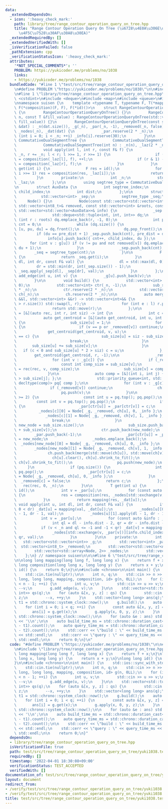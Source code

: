 ```yaml
---
data:
  _extendedDependsOn:
  - icon: ':heavy_check_mark:'
    path: library/tree/range_contour_operation_query_on_tree.hpp
    title: "Range Contour Operation Query On Tree (\u6728\u4E0A\u306E\u7B49\u9AD8\u7DDA\
      \u4F5C\u7528\u30AF\u30A8\u30EA)"
  _extendedRequiredBy: []
  _extendedVerifiedWith: []
  _isVerificationFailed: false
  _pathExtension: cpp
  _verificationStatusIcon: ':heavy_check_mark:'
  attributes:
    '*NOT_SPECIAL_COMMENTS*': ''
    PROBLEM: https://yukicoder.me/problems/no/1038
    links:
    - https://yukicoder.me/problems/no/1038
  bundledCode: "#line 1 \"test/src/tree/range_contour_operation_query_on_tree/yuki1038.test.cpp\"\
    \n#define PROBLEM \"https://yukicoder.me/problems/no/1038\"\n\n#include <iostream>\n\
    \n#line 1 \"library/tree/range_contour_operation_query_on_tree.hpp\"\n\n\n\n#include\
    \ <cstdint>\n#include <deque>\n#include <map>\n#include <queue>\n#include <tuple>\n\
    \nnamespace suisen {\n    template <typename T, typename F, T(*mapping)(F, T),\
    \ F(*composition)(F, F), F(*id)()>\n    struct RangeContourOperationQueryOnTree\
    \ {\n        RangeContourOperationQueryOnTree() {}\n        RangeContourOperationQueryOnTree(int\
    \ n, const T &fill_value) : RangeContourOperationQueryOnTree(std::vector<T>(n,\
    \ fill_value)) {}\n        RangeContourOperationQueryOnTree(const std::vector<T>\
    \ &dat) : _n(dat.size()), _g(_n), _par(_n, -1), _removed(_n, false), _info(_n),\
    \ _nodes(_n), _dat(dat) {\n            _par.reserve(2 * _n);\n            for\
    \ (int i = 0; i < _n; ++i) _info[i].reserve(30);\n        }\n\n        struct\
    \ CommutativeDualSegmentTree {\n            CommutativeDualSegmentTree() {}\n\
    \            CommutativeDualSegmentTree(int n) : _n(n), _laz(2 * _n, id()) {}\n\
    \            void apply(int l, int r, const F& f) {\n                for (l +=\
    \ _n, r += _n; l < r; l >>= 1, r >>= 1) {\n                    if (l & 1) _laz[l]\
    \ = composition(_laz[l], f), ++l;\n                    if (r & 1) --r, _laz[r]\
    \ = composition(_laz[r], f);\n                }\n            }\n            F\
    \ get(int i) {\n                F res = id();\n                for (i += _n; i;\
    \ i >>= 1) res = composition(res, _laz[i]);\n                return res;\n   \
    \         }\n        private:\n            int _n;\n            std::vector<F>\
    \ _laz;\n        };\n\n        using segtree_type = CommutativeDualSegmentTree;\n\
    \n        struct AuxData {\n            int segtree_index;\n            int8_t\
    \ child_index;\n            int dist;\n        };\n\n        struct Node {\n \
    \           std::vector<int> _sep;\n            segtree_type _seq;\n\n       \
    \     Node() {}\n            Node(const std::vector<std::vector<int>>& g, const\
    \ std::vector<int8_t>& removed, const std::vector<int> &roots, const bool child_index,\
    \ std::vector<std::vector<AuxData>>& info) {\n                _sep.push_back(0);\n\
    \                std::deque<std::tuple<int, int, int>> dq;\n                for\
    \ (int r : roots) dq.emplace_back(r, -1, 0);\n                int pre_dist = 0,\
    \ cnt = 0;\n                while (dq.size()) {\n                    const auto\
    \ [u, pu, du] = dq.front();\n                    dq.pop_front();\n           \
    \         if (du == pre_dist + 1) _sep.push_back(cnt), pre_dist = du;\n      \
    \              info[u].push_back({ cnt++, child_index, du });\n              \
    \      for (int v : g[u]) if (v != pu and not removed[v]) dq.emplace_back(v, u,\
    \ du + 1);\n                }\n                _sep.push_back(cnt);\n        \
    \        _seq = segtree_type(cnt);\n            }\n\n            F get(int i)\
    \ {\n                return _seq.get(i);\n            }\n            void apply(int\
    \ dl, int dr, const F& val) {\n                dl = std::max(dl, 0);\n       \
    \         dr = std::min(dr, int(_sep.size()) - 1);\n                if (dl < dr)\
    \ _seq.apply(_sep[dl], _sep[dr], val);\n            }\n        };\n\n        void\
    \ add_edge(int u, int v) {\n            _g[u].push_back(v);\n            _g[v].push_back(u);\n\
    \        }\n\n        void build() {\n            std::vector<int> sub_size(_n,\
    \ 0);\n            std::vector<int> ctr(_n, -1);\n            sub_size.reserve(2\
    \ * _n);\n            ctr.reserve(2 * _n);\n            std::vector<std::vector<int>>\
    \ ch(_n);\n            ch.reserve(2 * _n);\n\n            auto merge = [&](std::vector<int>\
    \ &&l, std::vector<int> &&r) -> std::vector<int>&& {\n                if (l.size()\
    \ > r.size()) std::swap(l, r);\n                for (int e : l) r.push_back(e);\n\
    \                return std::move(r);\n            };\n\n            auto rec\
    \ = [&](auto rec, int r, int siz) -> int {\n                int c = -1;\n    \
    \            auto get_centroid = [&](auto get_centroid, int u, int p) -> void\
    \ {\n                    sub_size[u] = 1;\n                    for (int v : _g[u])\
    \ {\n                        if (v == p or _removed[v]) continue;\n          \
    \              get_centroid(get_centroid, v, u);\n                        if (v\
    \ == c) {\n                            sub_size[u] = siz - sub_size[c];\n    \
    \                        break;\n                        }\n                 \
    \       sub_size[u] += sub_size[v];\n                    }\n                 \
    \   if (c < 0 and sub_size[u] * 2 > siz) c = u;\n                };\n        \
    \        get_centroid(get_centroid, r, -1);\n\n                _removed[c] = true;\n\
    \                for (int v : _g[c]) {\n                    if (_removed[v]) continue;\n\
    \                    const int comp_size = sub_size[v];\n                    ctr[v]\
    \ = rec(rec, v, comp_size);\n                    sub_size[v] = comp_size;\n  \
    \              }\n\n                auto comp = [&](int i, int j) { return sub_size[i]\
    \ > sub_size[j]; };\n                std::priority_queue<int, std::vector<int>,\
    \ decltype(comp)> pq{ comp };\n\n                for (int v : _g[c]) {\n     \
    \               if (_removed[v]) continue;\n                    ch[v] = { v };\n\
    \                    pq.push(v);\n                }\n\n                while (pq.size()\
    \ >= 2) {\n                    const int u = pq.top(); pq.pop();\n           \
    \         const int v = pq.top(); pq.pop();\n                    if (pq.empty())\
    \ {\n                        _par[ctr[u]] = _par[ctr[v]] = c;\n              \
    \          _nodes[c][0] = Node{ _g, _removed, ch[u], 0, _info };\n           \
    \             _nodes[c][1] = Node{ _g, _removed, ch[v], 1, _info };\n        \
    \                break;\n                    }\n                    const int\
    \ new_node = sub_size.size();\n                    sub_size.push_back(sub_size[u]\
    \ + sub_size[v]);\n                    ctr.push_back(new_node);\n            \
    \        _par.push_back(-1);\n                    _par[ctr[u]] = _par[ctr[v]]\
    \ = new_node;\n                    _nodes.emplace_back();\n                  \
    \  _nodes[new_node][0] = Node{ _g, _removed, ch[u], 0, _info };\n            \
    \        _nodes[new_node][1] = Node{ _g, _removed, ch[v], 1, _info };\n      \
    \              ch.push_back(merge(std::move(ch[u]), std::move(ch[v])));\n    \
    \                ch[u].clear(), ch[u].shrink_to_fit();\n                    ch[v].clear(),\
    \ ch[v].shrink_to_fit();\n                    pq.push(new_node);\n           \
    \     }\n                if (pq.size()) {\n                    int u = pq.top();\
    \ pq.pop();\n                    _par[ctr[u]] = c;\n                    _nodes[c][0]\
    \ = Node{ _g, _removed, ch[u], 0, _info };\n                }\n              \
    \  _removed[c] = false;\n                return c;\n            };\n         \
    \   rec(rec, 0, _n);\n        }\n\n        T get(int u) {\n            F res =\
    \ id();\n            int v = _par[u];\n            for (const auto &info : _info[u])\
    \ {\n                res = composition(res, _nodes[std::exchange(v, _par[v])][info.child_index].get(info.segtree_index));\n\
    \            }\n            return mapping(res, _dat[u]);\n        }\n       \
    \ void apply(int u, int dl, int dr, const F& val) {\n            if (dl <= 0 and\
    \ 0 < dr) _dat[u] = mapping(val, _dat[u]);\n            _nodes[u][0].apply(dl\
    \ - 1, dr - 1, val);\n            _nodes[u][1].apply(dl - 1, dr - 1, val);\n \
    \           int v = _par[u];\n            for (const auto &info : _info[u]) {\n\
    \                int ql = dl - info.dist - 2, qr = dr - info.dist - 2;\n     \
    \           if (v < _n and ql <= -1 and -1 < qr) _dat[v] = mapping(val, _dat[v]);\n\
    \                _nodes[std::exchange(v, _par[v])][info.child_index ^ 1].apply(ql,\
    \ qr, val);\n            }\n        }\n\n    private:\n        int _n;\n     \
    \   std::vector<std::vector<int>> _g;\n        std::vector<int> _par;\n      \
    \  std::vector<int8_t> _removed;\n        std::vector<std::vector<AuxData>> _info;\n\
    \        std::vector<std::array<Node, 2>> _nodes;\n        std::vector<T> _dat;\n\
    \    };\n} // namespace suisen\n\n\n#line 6 \"test/src/tree/range_contour_operation_query_on_tree/yuki1038.test.cpp\"\
    \n\nlong long mapping(long long f, long long x) {\n    return f + x;\n}\nlong\
    \ long composition(long long x, long long y) {\n    return x + y;\n}\nlong long\
    \ id() {\n    return 0;\n}\n\n#include <chrono>\n\nint main() {\n    std::ios::sync_with_stdio(false);\n\
    \    std::cin.tie(nullptr);\n\n    int n, q;\n    std::cin >> n >> q;\n\n    suisen::RangeContourOperationQueryOnTree<long\
    \ long, long long, mapping, composition, id> g(n, 0LL);\n    for (int i = 0; i\
    \ < n - 1; ++i) {\n        int u, v;\n        std::cin >> u >> v;\n        --u,\
    \ --v;\n        g.add_edge(u, v);\n    }\n\n    std::vector<std::tuple<int, int,\
    \ int>> qs(q);\n    for (auto &[x, y, z] : qs) {\n        std::cin >> x >> y >>\
    \ z;\n        --x, ++y;\n    }\n    std::vector<long long> ans(q);\n\n    auto\
    \ t1 = std::chrono::system_clock::now();\n    g.build();\n    auto t2 = std::chrono::system_clock::now();\n\
    \    for (int i = 0; i < q; ++i) {\n        const auto &[x, y, z] = qs[i];\n \
    \       ans[i] = g.get(x);\n        g.apply(x, 0, y, z);\n    }\n    auto t3 =\
    \ std::chrono::system_clock::now();\n\n    for (auto &e : ans) std::cout << e\
    \ << '\\n';\n\n    auto build_time_ms = std::chrono::duration_cast<std::chrono::milliseconds>(t2\
    \ - t1).count();\n    auto query_time_ms = std::chrono::duration_cast<std::chrono::milliseconds>(t3\
    \ - t2).count();\n\n    std::cerr << \"build : \" << build_time_ms << \" ms\"\
    \ << std::endl;\n    std::cerr << \"query : \" << query_time_ms << \" ms\" <<\
    \ std::endl;\n\n    return 0;\n}\n"
  code: "#define PROBLEM \"https://yukicoder.me/problems/no/1038\"\n\n#include <iostream>\n\
    \n#include \"library/tree/range_contour_operation_query_on_tree.hpp\"\n\nlong\
    \ long mapping(long long f, long long x) {\n    return f + x;\n}\nlong long composition(long\
    \ long x, long long y) {\n    return x + y;\n}\nlong long id() {\n    return 0;\n\
    }\n\n#include <chrono>\n\nint main() {\n    std::ios::sync_with_stdio(false);\n\
    \    std::cin.tie(nullptr);\n\n    int n, q;\n    std::cin >> n >> q;\n\n    suisen::RangeContourOperationQueryOnTree<long\
    \ long, long long, mapping, composition, id> g(n, 0LL);\n    for (int i = 0; i\
    \ < n - 1; ++i) {\n        int u, v;\n        std::cin >> u >> v;\n        --u,\
    \ --v;\n        g.add_edge(u, v);\n    }\n\n    std::vector<std::tuple<int, int,\
    \ int>> qs(q);\n    for (auto &[x, y, z] : qs) {\n        std::cin >> x >> y >>\
    \ z;\n        --x, ++y;\n    }\n    std::vector<long long> ans(q);\n\n    auto\
    \ t1 = std::chrono::system_clock::now();\n    g.build();\n    auto t2 = std::chrono::system_clock::now();\n\
    \    for (int i = 0; i < q; ++i) {\n        const auto &[x, y, z] = qs[i];\n \
    \       ans[i] = g.get(x);\n        g.apply(x, 0, y, z);\n    }\n    auto t3 =\
    \ std::chrono::system_clock::now();\n\n    for (auto &e : ans) std::cout << e\
    \ << '\\n';\n\n    auto build_time_ms = std::chrono::duration_cast<std::chrono::milliseconds>(t2\
    \ - t1).count();\n    auto query_time_ms = std::chrono::duration_cast<std::chrono::milliseconds>(t3\
    \ - t2).count();\n\n    std::cerr << \"build : \" << build_time_ms << \" ms\"\
    \ << std::endl;\n    std::cerr << \"query : \" << query_time_ms << \" ms\" <<\
    \ std::endl;\n\n    return 0;\n}"
  dependsOn:
  - library/tree/range_contour_operation_query_on_tree.hpp
  isVerificationFile: true
  path: test/src/tree/range_contour_operation_query_on_tree/yuki1038.test.cpp
  requiredBy: []
  timestamp: '2022-04-01 18:30:08+09:00'
  verificationStatus: TEST_ACCEPTED
  verifiedWith: []
documentation_of: test/src/tree/range_contour_operation_query_on_tree/yuki1038.test.cpp
layout: document
redirect_from:
- /verify/test/src/tree/range_contour_operation_query_on_tree/yuki1038.test.cpp
- /verify/test/src/tree/range_contour_operation_query_on_tree/yuki1038.test.cpp.html
title: test/src/tree/range_contour_operation_query_on_tree/yuki1038.test.cpp
---
```

